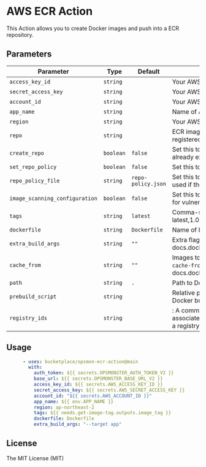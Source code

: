 # AWS ECR Action

This Action allows you to create Docker images and push into a ECR repository.

## Parameters
| Parameter | Type | Default | Description |
|-----------|------|---------|-------------|
| `access_key_id` | `string` | | Your AWS access key id |
| `secret_access_key` | `string` | | Your AWS secret access key |
| `account_id` | `string` | | Your AWS Account ID |
| `app_name` | `string` | | Name of Application |
| `region` | `string` | | Your AWS region |
| `repo` | `string` | | ECR image repo to distribute other than the first array registered in ops-monster |
| `create_repo` | `boolean` | `false` | Set this to true to create the repository if it does not already exist |
| `set_repo_policy` | `boolean` | `false` | Set this to true to set a IAM policy on the repository |
| `repo_policy_file` | `string` | `repo-policy.json` | Set this to repository policy statement json file. only used if the set_repo_policy is set to true |
| `image_scanning_configuration` | `boolean` | `false` | Set this to True if you want AWS to scan your images for vulnerabilities |
| `tags` | `string` | `latest` | Comma-separated string of ECR image tags (ex latest,1.0.0,) |
| `dockerfile` | `string` | `Dockerfile` | Name of Dockerfile to use |
| `extra_build_args` | `string` | `""` | Extra flags to pass to docker build (see docs.docker.com/engine/reference/commandline/build) |
| `cache_from` | `string` | `""` | Images to use as cache for the docker build (see `--cache-from` argument docs.docker.com/engine/reference/commandline/build) |
| `path` | `string` | `.` | Path to Dockerfile, defaults to the working directory |
| `prebuild_script` | `string` | | Relative path from top-level to script to run before Docker build |
| `registry_ids` | `string` | | : A comma-delimited list of AWS account IDs that are associated with the ECR registries. If you do not specify a registry, the default ECR registry is assumed |

## Usage

```yaml
      - uses: bucketplace/opsmon-ecr-action@main
        with:
          auth_token: ${{ secrets.OPSMONSTER_AUTH_TOKEN_V2 }}
          base_url: ${{ secrets.OPSMONSTER_BASE_URL_V2 }}
          access_key_id: ${{ secrets.AWS_ACCESS_KEY_ID }}
          secret_access_key: ${{ secrets.AWS_SECRET_ACCESS_KEY }}
          account_id: "${{ secrets.AWS_ACCOUNT_ID }}"
          app_name: ${{ env.APP_NAME }}
          region: ap-northeast-2
          tags: ${{ needs.get-image-tag.outputs.image_tag }}
          dockerfile: Dockerfile
          extra_build_args: "--target app"
```

## License
The MIT License (MIT)
